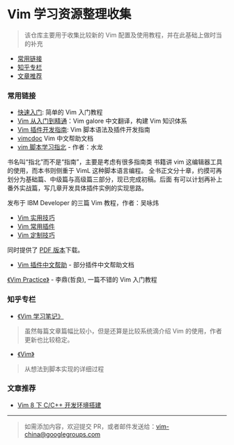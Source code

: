 # Vim 学习资源整理收集

> 该仓库主要用于收集比较新的 Vim 配置及使用教程，并在此基础上做时当的补充

<!-- vim-markdown-toc GFM -->

- [常用链接](#常用链接)
- [知乎专栏](#知乎专栏)
- [文章推荐](#文章推荐)

<!-- vim-markdown-toc -->

### 常用链接

- [快速入门](quick-start-guide.md): 简单的 Vim 入门教程
- [Vim 从入门到精通](https://github.com/wsdjeg/vim-galore-zh_cn)：Vim galore 中文翻译，构建 Vim 知识体系
- [Vim 插件开发指南](https://github.com/wsdjeg/vim-plugin-dev-guide): Vim 脚本语法及插件开发指南
- [vimcdoc](https://github.com/yianwillis/vimcdoc) Vim 中文帮助文档
- [vim 脚本学习指北](https://github.com/lymslive/vimllearn/blob/master/content.md) - 作者：水龙

书名叫“指北”而不是“指南”，主要是考虑有很多指南类 书籍讲 vim 这编辑器工具的使用，而本书则侧重于 VimL 这种脚本语言编程。
全书正文分十章，约摸可再划分为基础篇、中级篇与高级篇三部分，现已完成初稿。后面 有可以计划再补上番外实战篇，写几章开发具体插件实例的实现思路。

发布于 IBM Developer 的三篇 Vim 教程，作者：吴咏炜

- [Vim 实用技巧](http://www.ibm.com/developerworks/cn/linux/l-tip-vim1/)
- [Vim 常用插件](http://www.ibm.com/developerworks/cn/linux/l-tip-vim2/)
- [Vim 定制技巧](http://www.ibm.com/developerworks/cn/linux/l-tip-vim3/)

同时提供了 [PDF 版本](http://wyw.dcweb.cn/download.asp?path=vim&file=VimArticle.pdf)下载。

- [Vim 插件中文帮助](https://github.com/vimcn) - 部分插件中文帮助文档

[《Vim Practice》](https://github.com/oldratlee/vim-practice) - 李鼎(哲良), 一篇不错的 Vim 入门教程

### 知乎专栏

- [《Vim 学习笔记》](https://zhuanlan.zhihu.com/learn-vim)

> 虽然每篇文章篇幅比较小，但是还算是比较系统滴介绍 Vim 的使用，作者更新也比较稳定。

- [《Vim》](https://zhuanlan.zhihu.com/vimrc)

> 从想法到脚本实现的详细过程

### 文章推荐

- [Vim 8 下 C/C++ 开发环境搭建](http://www.skywind.me/blog/archives/2084)


---

> 如需添加内容，欢迎提交 PR，或者邮件发送给：vim-china@googlegroups.com
